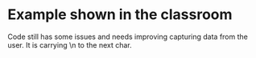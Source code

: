 # Example shown in the classroom

Code still has some issues and needs improving capturing data from the user. It is carrying \n to the next char.
